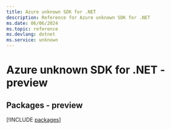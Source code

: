 ```yaml
---
title: Azure unknown SDK for .NET
description: Reference for Azure unknown SDK for .NET
ms.date: 06/06/2024
ms.topic: reference
ms.devlang: dotnet
ms.service: unknown
---
```

# Azure unknown SDK for .NET - preview
## Packages - preview
[!INCLUDE [packages](unknown-index.md)]
